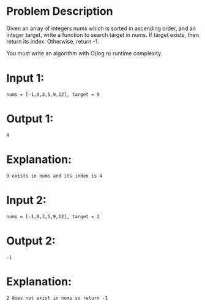 # Problem Description
Given an array of integers nums which is sorted in ascending order, and an integer target, write a function to search target in nums. 
If target exists, then return its index. Otherwise, return -1.

You must write an algorithm with O(log n) runtime complexity.

# Input 1: 
    nums = [-1,0,3,5,9,12], target = 9
# Output 1: 
    4
# Explanation: 
    9 exists in nums and its index is 4

# Input 2: 
    nums = [-1,0,3,5,9,12], target = 2
# Output 2: 
    -1
# Explanation: 
    2 does not exist in nums so return -1
